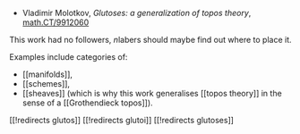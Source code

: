 
* Vladimir Molotkov, _Glutoses: a generalization of topos theory_, [math.CT/9912060](http://arxiv.org/abs/math/9912060)

This work had no followers, $n$labers should maybe find out where to place it.

Examples include categories of:

*  [[manifolds]],
*  [[schemes]],
*  [[sheaves]] (which is why this work generalises [[topos theory]] in the sense of a [[Grothendieck topos]]).


[[!redirects glutos]]
[[!redirects glutoi]]
[[!redirects glutoses]]
